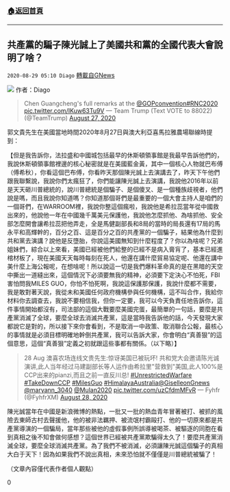 ###  [:house:返回首頁](https://github.com/ourhimalayas/txt)
---

## 共產黨的騙子陳光誠上了美國共和黨的全國代表大會說明了啥？
`2020-08-29 05:10 Diago` [轉載自GNews](https://gnews.org/zh-hant/323052/)

![](https://s3.amazonaws.com/gnews-media-offload/wp-content/uploads/2020/08/29050047/%E5%B0%81%E9%9D%A2-98.jpg)
作者：Diago

> Chen Guangcheng's full remarks at the [@GOPconvention](https://twitter.com/GOPconvention?ref_src=twsrc%5Etfw)[#RNC2020](https://twitter.com/hashtag/RNC2020?src=hash&amp;ref_src=twsrc%5Etfw) [pic.twitter.com/IKuw63Tu9V](https://t.co/IKuw63Tu9V)
> — Team Trump (Text VOTE to 88022) (@TeamTrump) [August 27, 2020](https://twitter.com/TeamTrump/status/1298801934338600961?ref_src=twsrc%5Etfw)

郭文貴先生在美國當地時間2020年8月27日與澳大利亞喜馬拉雅農場聯線時提到：

【但是我告訴你，法拉盛和中國城包括最早的休斯頓領事館是我最早告訴他們的，我說休斯頓領事館裡邊的核心秘密就是在美國藍金黃，其中一個核心人物就巴布傅（傅希秋），你看這個巴布傅，你看昨天那個陳光誠上去演講去了，昨天下午他們跟我聯繫說，我說你們太瘋狂了，你們能讓陳光誠上去演講，我說他2016年以前是天天砸川普總統的，說川普總統是個騙子、是個傻叉、是一個種族歧視者，他們說是嗎，而且我說你知道嗎？你知道那個哥們是最重要的一個大會主持人是咱們的一個哥們，在WARROOM裡，我說你整這個瘋啦，我說他是希拉蕊當年從中國救出來的，他說他一年在中國幾千萬美元保護他，我說他怎麼抓他、為啥抓他、安全部怎麼開會讓希拉蕊把他弄走，全是馬健副部長和8局的當時的局長還有17局的馬永平和高輝幹的，百分之百、這是百分之百的共產黨的一個騙子，結果他為什麼到共和黨去演講？說他是反墮胎，你說這美國無知到什麼程度了？你以為啥呢？兄弟姐妹們，綜合以上來看，美國已經被他們給整的已經不是病入膏肓了，基本已經進棺材板了，現在美國天天每時每刻在死人，他還在講什麼貿易協定呢、他還在講中美什麼上海公報呢，在想啥呢！所以說這一切是我們爆料革命真的是在黑暗的天空中撕出一道縫出來，這個情況下必須要無我的精神，必須要下定決心不怕死，FBI害怕問我MILES GUO，你怕不怕死啊，我說這保護那保護，我說什麼都不需要，我是敢對著天說，我從未和美國任何政府機構參與任何機構，這不叫合作，我給你材料你去調查去，我說不要相信我，但你一定要，我可以今天負責任地告訴你，這件事情開始都沒有，司法部的這個大戰要麼美國完蛋，最簡單的一句話，要麼是共產黨消滅了全球，要麼全球去消滅共產黨，這是當時我告訴他的話，今天發現大家都說它是對的，所以接下來你會看到，不是取消一中政策、取消聯合公報，最核心的事情就是必須目標明確地幹倒共產黨，我可以告訴大家，你會明白“真善狠”的這個意思，這個“真善狠”定義之初就跟這些事都有關係。（以下略）】

> 28 Aug 澳喜农场连线文贵先生:惊讶美国已被玩坏!
> 共和党大会邀请陈光诚演讲,此人当年经过马建副部长等人运作由希拉里"营救到"美国,此人100%是CCP出来的pianzi,而且之前一直反川总! [#UnrestrictedWarfare](https://twitter.com/hashtag/UnrestrictedWarfare?src=hash&amp;ref_src=twsrc%5Etfw) [#TakeDownCCP](https://twitter.com/hashtag/TakeDownCCP?src=hash&amp;ref_src=twsrc%5Etfw) [#MilesGuo](https://twitter.com/hashtag/MilesGuo?src=hash&amp;ref_src=twsrc%5Etfw) [#HimalayaAustralia](https://twitter.com/hashtag/HimalayaAustralia?src=hash&amp;ref_src=twsrc%5Etfw)[@GiselleonGnews](https://twitter.com/GiselleonGnews?ref_src=twsrc%5Etfw) [@maryann\_3040](https://twitter.com/maryann_3040?ref_src=twsrc%5Etfw) [@Mulan2020](https://twitter.com/Mulan2020?ref_src=twsrc%5Etfw) [pic.twitter.com/uzCfdmMFvR](https://t.co/uzCfdmMFvR)
> — Fyhfr (@FyhfrXM) [August 28, 2020](https://twitter.com/FyhfrXM/status/1299233413526769666?ref_src=twsrc%5Etfw)

陳光誠當年在中國是新浪微博的熱點，一批又一批的熱血青年冒著被打、被抓的風險去東師古村去聲援他，他的被非法羈押、被流氓村霸毆打、他的一切原來都是共產黨導演的一個騙局，當年那些被他的虛假事例所誤導被喝茶、被驅逐的同胞在看到真相之後不知會做何感想？這個世界已經被共產黨欺騙得太久了！要麼共產黨消滅全球，要麼全球消滅共產黨。為了我們不被消滅，必須讓陳光誠這個騙子的真相大白于天下！因為如果我們不說出真相，未來恐怕就不僅僅是川普總統被騙了！

（文章內容僅代表作者個人觀點）

0
